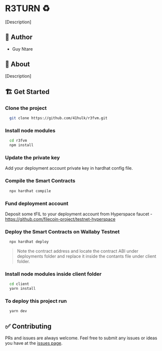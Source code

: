 #   R3TURN ♻️
[Description]

## 👤 Author
- Guy Ntare

## 🌈 About
[Description]

## 🏗 Get Started
### Clone the project
```bash
  git clone https://github.com/41hulk/r3fvm.git
```
### Install node modules
```bash
  cd r3fvm
  npm install
```

### Update the private key
Add your deployment account private key in hardhat config file.

### Compile the Smart Contracts
```bash
  npx hardhat compile
```
### Fund deployment account
Deposit some tFIL to your deployment account from Hyperspace faucet - https://github.com/filecoin-project/testnet-hyperspace

### Deploy the Smart Contracts on Wallaby Testnet
```bash
  npx hardhat deploy
```

> Note the contract address and locate the contract ABI under deployments folder and replace it inside the contants file under client folder.

### Install node modules inside client folder
```bash
  cd client
  yarn install
```

### To deploy this project run

```bash
  yarn dev
```

## ✅ Contributing 
PRs and issues are always welcome. Feel free to submit any issues or ideas you have at the [issues page](https://github.com/41hulk/r3fvm/issues).
